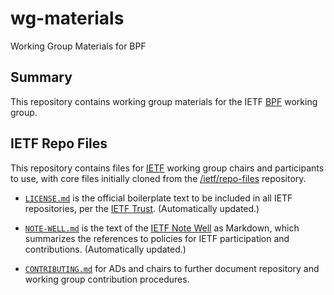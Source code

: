 # wg-materials

Working Group Materials for BPF

## Summary

This repository contains working group materials for the IETF [BPF](
https://datatracker.ietf.org/wg/bpf/about/) working group.

## IETF Repo Files

This repository contains files for [IETF](https://www.ietf.org/) working group
chairs and participants to use, with core files initially cloned from the
[/ietf/repo-files](/ietf/repo-files) repository.

  * [`LICENSE.md`](LICENSE.md) is the official boilerplate text to be included
    in all IETF repositories, per the [IETF Trust](
    https://trustee.ietf.org/license-for-open-source-repositories.html).
    (Automatically updated.)

  * [`NOTE-WELL.md`](NOTE-WELL.md) is the text of the [IETF Note
    Well](https://www.ietf.org/about/note-well/) as Markdown, which summarizes
    the references to policies for IETF participation and contributions.
    (Automatically updated.)

  * [`CONTRIBUTING.md`](CONTRIBUTING.md) for ADs and chairs to further document
    repository and working group contribution procedures.
